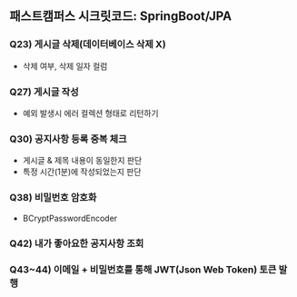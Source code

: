 ## 패스트캠퍼스 시크릿코드: SpringBoot/JPA 

### Q23) 게시글 삭제(데이터베이스 삭제 X)
- 삭제 여부, 삭제 일자 컬럼

### Q27) 게시글 작성
- 예외 발생시 에러 컬렉션 형태로 리턴하기

### Q30) 공지사항 등록 중복 체크
- 게시글 & 제목 내용이 동일한지 판단
- 특정 시간(1분)에 작성되었는지 판단

### Q38) 비밀번호 암호화
- BCryptPasswordEncoder

### Q42) 내가 좋아요한 공지사항 조회

### Q43~44) 이메일 + 비밀번호를 통해 JWT(Json Web Token) 토큰 발행
